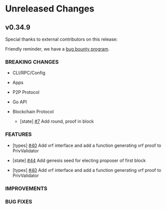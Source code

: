 # Unreleased Changes

## v0.34.9

Special thanks to external contributors on this release:

Friendly reminder, we have a [bug bounty program](https://hackerone.com/tendermint).

### BREAKING CHANGES

- CLI/RPC/Config

- Apps

- P2P Protocol

- Go API

- Blockchain Protocol
  - [state] [\#7](https://github.com/line/tendermint/issues/7) Add round, proof in block

### FEATURES
- [types] [\#40](https://github.com/line/tendermint/issues/40) Add vrf interface and add a function generating vrf proof to PrivValidator
- [state] [\#44](https://github.com/line/tendermint/issues/44) Add genesis seed for electing proposer of first block

- [types] [\#40](https://github.com/line/tendermint/issues/40) Add vrf interface and add a function generating vrf proof to PrivValidator

### IMPROVEMENTS

### BUG FIXES

